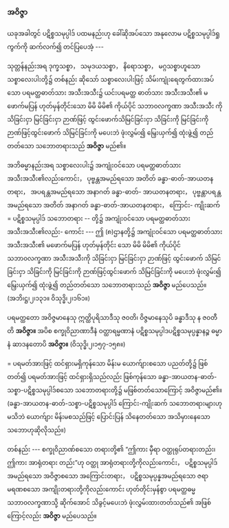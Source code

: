 ### အဝိဇ္ဇာ

ယခုအခါတွင် ပဋိစ္စသမုပ္ပါဒ် ပထမနည်းဟု ခေါ်ဆိုအပ်သော အနုလောမ ပဋိစ္စသမုပ္ပါဒ်ရှုကွက်ကို
ဆက်လက်၍ တင်ပြပေအံ့ ---

သုတ္တန်နည်းအရ ဒုက္ခသစ္စာ， သမုဒယသစ္စာ， နိရောသစ္စာ， မဂ္ဂသစ္စာဟူသော သစ္စာလေးပါးတို့၌ တစ်နည်း
ဆိုသော် သစ္စာလေးပါးဖြင့် သိမ်းကျုံးရေတွက်ထားအပ်သော ပရမတ္ထဓာတ်သား အသီးအသီး၌ ယင်းပရမတ္ထ
ဓာတ်သား အသီးအသီး၏ မဖောက်မပြန် ဟုတ်မှန်တိုင်းသော မိမိ မိမိ၏ ကိုယ်ပိုင် သဘာ၀လက္ခဏာ အသီးအသီး
ကို သိခြင်းငှာ မြင်ခြင်းငှာ ဉာဏ်ဖြင့် ထွင်းဖောက်သိမြင်ခြင်းငှာ သိခြင်းကို မြင်ခြင်းကို ဉာဏ်ဖြင့်ထွင်းဖောက်
သိမြင်ခြင်းကို မပေးဘဲ ဖုံးလွှမ်း၍ မြှေးယှက်၍ ထုံးဖွဲ့၍ တည်တတ်သော သဘောတရားသည် **အဝိဇ္ဇာ** မည်၏။

အဘိဓမ္မာနည်းအရ သစ္စာလေးပါး၌ အကျုံးဝင်သော ပရမတ္ထဓာတ်သား အသီးအသီး၏လည်းကောင်း，
ပုဗ္ဗန္တအမည်ရသော အတိတ် ခန္ဓာ-ဓာတ်-အာယတနတရား， အပရန္တအမည်ရသော အနာဂတ် ခန္ဓာ-ဓာတ်-
အာယတနတရား， ပုဗ္ဗန္တာပရန္တ အမည်ရသော အတိတ် အနာဂတ် ခန္ဓာ-ဓာတ်-အာယတနတရား， ကြောင်း-
ကျိုးဆက် = ပဋိစ္စသမုပ္ပါဒ် သဘောတရား -- တို့၌ အကျုံးဝင်သော ပရမတ္ထဓာတ်သား အသီးအသီး၏လည်း-
ကောင်း --- ဤ (၈)ဌာနတို့၌ အကျုံးဝင်သော ပရမတ္ထဓာတ်သား အသီးအသီး၏ မဖောက်မပြန် ဟုတ်မှန်တိုင်း
သော မိမိ မိမိ၏ ကိုယ်ပိုင် သဘာ၀လက္ခဏာ အသီးအသီးကို သိခြင်းငှာ မြင်ခြင်းငှာ ဉာဏ်ဖြင့် ထွင်းဖောက်
သိမြင်ခြင်းငှာ သိခြင်းကို မြင်ခြင်းကို ဉာဏ်ဖြင့်ထွင်းဖောက် သိမြင်ခြင်းကို မပေးဘဲ ဖုံးလွှမ်း၍ မြှေးယှက်၍
ထုံးဖွဲ့၍ တည်တတ်သော သဘောတရားသည် **အဝိဇ္ဇာ** မည်ပေသည်။ (အဘိ၊ဋ္ဌ၊၂၊၁၃၁။ ဝိသုဒ္ဓိ၊၂၊၁၆၁။)

ပရမတ္ထတော အဝိဇ္ဇမာနေသု ဣတ္ထိပုရိသာဒီသု ဇ၀တိ၊ ဝိဇ္ဇမာနေသုပိ ခန္ဓာဒီသု န ဇ၀တီတိ **အဝိဇ္ဇာ။**
အပိစ စက္ခုဝိညာဏာဒီနံ ဝတ္ထာရမ္မဏာနံ ပဋိစ္စသမုပ္ပါဒပဋိစ္စသမုပ္ပန္နာနဉ္စ ဓမ္မာနံ ဆာဒနတောပိ **အဝိဇ္ဇာ။**
<r>(ဝိသုဒ္ဓိ၊၂၊၁၅၇-၁၅၈။)</r>

= ပရမတ်အားဖြင့် ထင်ရှားမရှိကုန်သော မိန်းမ ယောက်ျားစသော ပညတ်တို့၌ ဖြစ်တတ်၍ ပရမတ်အားဖြင့်
ထင်ရှားရှိသည်လည်း ဖြစ်ကုန်သော ခန္ဓာ-အာယတန-ဓာတ်-သစ္စာ-ပဋိစ္စသမုပ္ပါဒ်စသော သဘောတရားတို့၌
မဖြစ်တတ်သောကြောင့် အဝိဇ္ဇာမည်၏။ (ခန္ဓာ-အာယတန-ဓာတ်-သစ္စာ-ပဋိစ္စသမုပ္ပါဒ် ကြောင်း-ကျိုးဆက်
သဘောတရားများဟု မသိဘဲ ယောက်ျား မိန်းမစသည်ဖြင့် ပြောင်းပြန် သိနေတတ်သော အသိမှားနေသော
သဘောဟုဆိုလိုသည်။)

တစ်နည်း --- စက္ခုဝိညာဏ်စသော တရားတို့၏ “ဤကား မှီရာ ဝတ္ထုရုပ်တရားတည်း၊ ဤကား အာရုံတရား
တည်း”ဟု ဝတ္ထု အာရုံတရားတို့ကိုလည်းကောင်း， ပဋိစ္စသမုပ္ပါဒ် အမည်ရသော အဝိဇ္ဇာစသော အကြောင်းတရား，
ပဋိစ္စသမုပ္ပန္နအမည်ရသော ဇရာမရဏစသော အကျိုးတရားတို့ကိုလည်းကောင်း ဟုတ်တိုင်းမှန်စွာ ပရမတ္ထဓမ္မ
သဘာ၀လက္ခဏာသို့ ဆိုက်အောင် သိခွင့်မပေးဘဲ ဖုံးလွှမ်းထားတတ်သည်၏ အဖြစ်ကြောင့်လည်း **အဝိဇ္ဇာ**
မည်ပေသည်။

